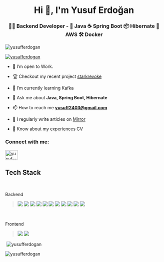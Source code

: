<h1 align="center">Hi 👋, I'm Yusuf Erdoğan</h1>
<h3 align="center"> 👨‍💻 Backend Developer - 🚀 Java ☕ Spring Boot 📦 Hibernate 💼 AWS 🛠️ Docker </h3>

<p align="left"> <img src="https://komarev.com/ghpvc/?username=yusufferdogan&label=Profile%20views&color=0e75b6&style=flat" alt="yusufferdogan" /> </p>

<p align="left"> <a href="https://github.com/ryo-ma/github-profile-trophy"><img src="https://github-profile-trophy.vercel.app/?username=yusufferdogan&no-bg=true&column=5&margin-w=15&margin-h=15&theme=dark_lover" alt="yusufferdogan" /></a> </p>

- 🔭 I’m open to Work.

- 🏆 Checkout my recent project [starkrevoke](https://www.starkrevoke.com/)

- 🌱 I’m currently learning Kafka

- 💬 Ask me about **Java, Spring Boot, Hibernate**

- 📫 How to reach me **yusuff2403@gmail.com**

- 📝 I regularly write articles on [Mirror](https://mirror.xyz/0xE3004Ed52154BfA442C3eD70E924E9C32897Aee5)

- 📄 Know about my experiences [CV](https://drive.google.com/file/d/1-I2B6wqwLx9Z-v_DAZURWg5oR9PG5hZA/view?usp=sharing)

<h3 align="left">Connect with me:</h3>
<p align="left">
<a href="https://linkedin.com/in/yusuf--erdogan/" target="blank"><img align="center" src="https://raw.githubusercontent.com/rahuldkjain/github-profile-readme-generator/master/src/images/icons/Social/linked-in-alt.svg" alt="yusuf--erdogan" height="30" width="40" /></a>
</p>

## Tech Stack
<br>
<p>Backend</p>

<blockquote>
<img src="https://img.shields.io/badge/java-%23ED8B00.svg?style=for-the-badge&logo=java&logoColor=white"> 
<img src="https://img.shields.io/badge/spring-%236DB33F.svg?style=for-the-badge&logo=spring&logoColor=white"> 
<img src="https://img.shields.io/badge/Spring_Boot-F2F4F9?style=for-the-badge&logo=spring-boot">
<img src="https://img.shields.io/badge/Apache%20Kafka-000?style=for-the-badge&logo=apachekafka"> 
<img src="https://img.shields.io/badge/redis-%23DD0031.svg?style=for-the-badge&logo=redis&logoColor=white"> 
<img src="https://img.shields.io/badge/Socket.io-black?style=for-the-badge&logo=socket.io&badgeColor=010101"> 
<img src="https://img.shields.io/badge/mysql-%2300f.svg?style=for-the-badge&logo=mysql&logoColor=white"> 
<img src="https://img.shields.io/badge/MongoDB-%234ea94b.svg?style=for-the-badge&logo=mongodb&logoColor=white"> 
<img src="https://img.shields.io/badge/postgres-%23316192.svg?style=for-the-badge&logo=postgresql&logoColor=white"> 
<img src="https://img.shields.io/badge/kotlin-%237F52FF.svg?style=for-the-badge&logo=kotlin&logoColor=white"> 
<img src="https://img.shields.io/badge/AWS-%23FF9900.svg?style=for-the-badge&logo=amazon-aws&logoColor=white"> 
</blockquote>
<br>
<p>Frontend</p>
<blockquote>
<img src="https://img.shields.io/badge/JavaScript-323330?style=for-the-badge&logo=javascript&logoColor=F7DF1E">
<img src="https://img.shields.io/badge/react-%2320232a.svg?style=for-the-badge&logo=react&logoColor=%2361DAFB"> 
</blockquote>

<p>&nbsp;<img align="center" src="https://github-readme-stats.vercel.app/api?username=yusufferdogan&show_icons=true&locale=en&theme=transparent" alt="yusufferdogan" /></p>

<p><img align="center" src="https://github-readme-streak-stats.herokuapp.com/?user=yusufferdogan&theme=transparent" alt="yusufferdogan" /></p>
